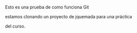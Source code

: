 Esto es una prueba de como funciona Git

estamos clonando un proyecto de jquemada para una práctica

del curso.

